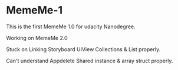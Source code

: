 # MemeMe-1
This is the first MemeMe 1.0 for udacity Nanodegree.


Working on MemeMe 2.0

Stuck on Linking Storyboard UIView Collections & List properly.

Can't understand Appdelete Shared instance & array struct properly.
